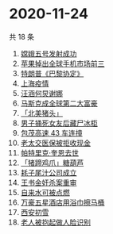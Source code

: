 # 2020-11-24

共 18 条

<!-- BEGIN -->
<!-- 最后更新时间 Tue Nov 24 2020 12:04:43 GMT+0000 (UTC) -->
1. [嫦娥五号发射成功](https://www.zhihu.com/search?q=嫦娥五号)
1. [苹果掉出全球手机市场前三](https://www.zhihu.com/search?q=苹果)
1. [特朗普《巴黎协定》](https://www.zhihu.com/search?q=特朗普)
1. [上海疫情](https://www.zhihu.com/search?q=上海疫情)
1. [汪涵何炅谢娜](https://www.zhihu.com/search?q=何炅)
1. [马斯克成全球第二大富豪](https://www.zhihu.com/search?q=马斯克)
1. [「北美猪头」](https://www.zhihu.com/search?q=北美猪头)
1. [男子捅死女友后藏尸冰柜](https://www.zhihu.com/search?q=男子捅死女友)
1. [包茂高速 43 车连撞](https://www.zhihu.com/search?q=包茂高速)
1. [老太交医保被拒收现金](https://www.zhihu.com/search?q=老人医保)
1. [帕特里克·奎恩去世](https://www.zhihu.com/search?q=冰桶挑战)
1. [「猪蹄鸡爪」糖葫芦](https://www.zhihu.com/search?q=糖葫芦)
1. [耗子尾汁公司成立](https://www.zhihu.com/search?q=耗子尾汁)
1. [王书金奸杀案重审](https://www.zhihu.com/search?q=王书金)
1. [自来水可被点燃](https://www.zhihu.com/search?q=自来水)
1. [万豪五星酒店用浴巾擦马桶](https://www.zhihu.com/search?q=万豪酒店)
1. [西安初雪](https://www.zhihu.com/search?q=西安初雪)
1. [老人被抱起做人脸识别](https://www.zhihu.com/search?q=老人人脸识别)
<!-- END -->
